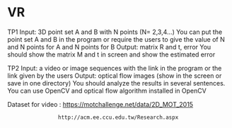 # VR
TP1
Input: 3D point set A and B with N points (N= 2,3,4…)
You can put the point set A and B in the program or require the users to give the value of N and N points for A and N points for B
Output: matrix R and t, error
You should show the matrix M and t in screen and show the estimated error

TP2
Input: a video or image sequences with the link in the program or the link given by the users
Output: optical flow images (show in the screen or save in one directory)
You should analyze the results in several sentences. 
You can use OpenCV and optical flow algorithm installed in OpenCV

Dataset for video : https://motchallenge.net/data/2D_MOT_2015 

                    http://acm.ee.ccu.edu.tw/Research.aspx

